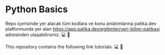 # Python Basics
Repo içerisinde yer alacak tüm kodlara ve konu anlatımlarına patika.dev platformunda yer alan https://app.patika.dev/egitimler/veri-bilimi-patikasi adresinden ulaşabilirsiniz. 💻 🚀


This repository contains the following link tutorials. 💻 🚀
